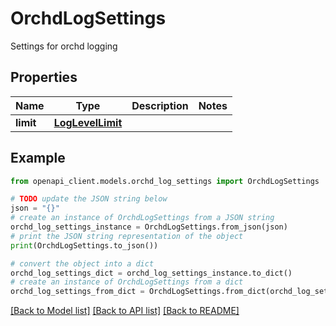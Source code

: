 # OrchdLogSettings

Settings for orchd logging

## Properties

Name | Type | Description | Notes
------------ | ------------- | ------------- | -------------
**limit** | [**LogLevelLimit**](LogLevelLimit.md) |  | 

## Example

```python
from openapi_client.models.orchd_log_settings import OrchdLogSettings

# TODO update the JSON string below
json = "{}"
# create an instance of OrchdLogSettings from a JSON string
orchd_log_settings_instance = OrchdLogSettings.from_json(json)
# print the JSON string representation of the object
print(OrchdLogSettings.to_json())

# convert the object into a dict
orchd_log_settings_dict = orchd_log_settings_instance.to_dict()
# create an instance of OrchdLogSettings from a dict
orchd_log_settings_from_dict = OrchdLogSettings.from_dict(orchd_log_settings_dict)
```
[[Back to Model list]](../README.md#documentation-for-models) [[Back to API list]](../README.md#documentation-for-api-endpoints) [[Back to README]](../README.md)


